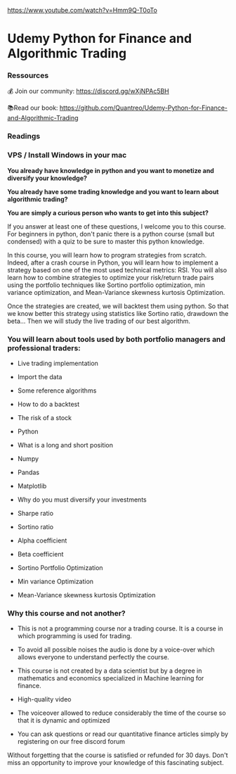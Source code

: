 https://www.youtube.com/watch?v=Hmm9Q-T0oTo

# Udemy Python for Finance and Algorithmic Trading
 
 
### Ressources
💰 Join our community: https://discord.gg/wXjNPAc5BH

📚Read our book: https://github.com/Quantreo/Udemy-Python-for-Finance-and-Algorithmic-Trading


### Readings


### VPS / Install Windows in your mac




**You already have knowledge in python and you want to monetize and diversify your knowledge?**

**You already have some trading knowledge and you want to learn about algorithmic trading?**

**You are simply a curious person who wants to get into this subject?**

If you answer at least one of these questions, I welcome you to this course. For beginners in python, don't panic there is a python course (small but condensed) with a quiz to be sure to master this python knowledge. 

In this course, you will learn how to program strategies from scratch. Indeed, after a crash course in Python, you will learn how to implement a strategy based on one of the most used technical metrics: RSI. You will also learn how to combine strategies to optimize your risk/return trade pairs using the portfolio techniques like Sortino portfolio optimization, min variance optimization, and Mean-Variance skewness kurtosis Optimization.

Once the strategies are created, we will backtest them using python. So that we know better this strategy using statistics like Sortino ratio, drawdown the beta... Then we will study the live trading of our best algorithm.

### **You will learn about tools used by both portfolio managers and professional traders:**

* Live trading implementation

* Import the data

* Some reference algorithms

* How to do a backtest

* The risk of a stock

* Python

* What is a long and short position

* Numpy

* Pandas

* Matplotlib

* Why do you must diversify your investments

* Sharpe ratio

* Sortino ratio

* Alpha coefficient

* Beta coefficient

* Sortino Portfolio Optimization

* Min variance Optimization

* Mean-Variance skewness kurtosis Optimization

### **Why this course and not another?**

* This is not a programming course nor a trading course. It is a course in which programming is used for trading.

* To avoid all possible noises the audio is done by a voice-over which allows everyone to understand perfectly the course.

* This course is not created by a data scientist but by a degree in mathematics and economics specialized in Machine learning for finance.

* High-quality video

* The voiceover allowed to reduce considerably the time of the course so that it is dynamic and optimized

* You can ask questions or read our quantitative finance articles simply by registering on our free discord forum

Without forgetting that the course is satisfied or refunded for 30 days. Don't miss an opportunity to improve your knowledge of this fascinating subject.
